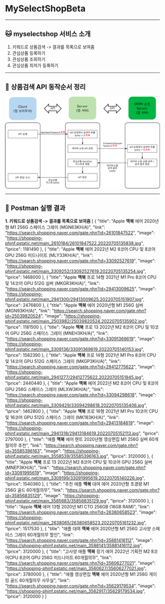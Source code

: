 # MySelectShopBeta
- - -
## 🐱 myselectshop 서비스 소개
1. 키워드로 상품검색 -> 결과를 목록으로 보여줌
2. 관심상품 등록하기
3. 관심상품 조회하기
4. 관심상품 최저가 등록하기
- - -
## 🐰 상품검색 API 동작순서 정리
![img.png](img.png)
- - -
## 🐣 Postman 실행 결과
**1. 키워드로 상품검색 -> 결과를 목록으로 보여줌**
   [
   {
   "title": "Apple <b>맥북</b> 에어 2020년형 M1 256G 스페이스 그레이 (MGN63KH/A)",
   "link": "https://search.shopping.naver.com/gate.nhn?id=26101847522",
   "image": "https://shopping-phinf.pstatic.net/main_2610184/26101847522.20220705135838.jpg",
   "lprice": 1181490
   },
   {
   "title": "Apple <b>맥북</b> 에어 2022년 M2 8코어 CPU 및 8코어 GPU 256G 미드나이트 (MLY33KH/A)",
   "link": "https://search.shopping.naver.com/gate.nhn?id=33092527619",
   "image": "https://shopping-phinf.pstatic.net/main_3309252/33092527619.20220705135254.jpg",
   "lprice": 1468000
   },
   {
   "title": "Apple <b>맥북</b> 프로 14형 2021년 M1 Pro 8코어 CPU 및 14코어 GPU 512G 실버 (MKGR3KH/A)",
   "link": "https://search.shopping.naver.com/gate.nhn?id=29413009625",
   "image": "https://shopping-phinf.pstatic.net/main_2941300/29413009625.20220705151907.jpg",
   "lprice": 2476800
   },
   {
   "title": "Apple <b>맥북</b> 에어 2020년형 M1 256G 실버 (MGN93KH/A)",
   "link": "https://search.shopping.naver.com/gate.nhn?id=25039820524",
   "image": "https://shopping-phinf.pstatic.net/main_2503982/25039820524.20220705135902.jpg",
   "lprice": 1181500
   },
   {
   "title": "Apple <b>맥북</b> 프로 13 2022년 M2 8코어 CPU 및 10코어 GPU 256G 스페이스 그레이 (MNEH3KH/A)",
   "link": "https://search.shopping.naver.com/gate.nhn?id=33091369619",
   "image": "https://shopping-phinf.pstatic.net/main_3309136/33091369619.20220705140153.jpg",
   "lprice": 1582390
   },
   {
   "title": "Apple <b>맥북</b> 프로 14형 2021년 M1 Pro 8코어 CPU 및 14코어 GPU 512G 스페이스 그레이 (MKGP3KH/A)",
   "link": "https://search.shopping.naver.com/gate.nhn?id=29412775622",
   "image": "https://shopping-phinf.pstatic.net/main_2941277/29412775622.20220705151945.jpg",
   "lprice": 2440440
   },
   {
   "title": "Apple <b>맥북</b> 에어 2022년 M2 8코어 CPU 및 8코어 GPU 256G 스페이스 그레이 (MLXW3KH/A)",
   "link": "https://search.shopping.naver.com/gate.nhn?id=33094298618",
   "image": "https://shopping-phinf.pstatic.net/main_3309429/33094298618.20220705135406.jpg",
   "lprice": 1462800
   },
   {
   "title": "Apple <b>맥북</b> 프로 16형 2021년 M1 Pro 10코어 CPU 및 16코어 GPU 512G 스페이스 그레이 (MK183KH/A)",
   "link": "https://search.shopping.naver.com/gate.nhn?id=29413184619",
   "image": "https://shopping-phinf.pstatic.net/main_2941318/29413184619.20220705152113.jpg",
   "lprice": 2797000
   },
   {
   "title": "애플 <b>맥북</b> 에어 렌트 2020년형 영상편집 M1 256G 실버 60개월의무 추천",
   "link": "https://search.shopping.naver.com/gate.nhn?id=35585396163",
   "image": "https://shopping-phinf.pstatic.net/main_3558539/35585396163.jpg",
   "lprice": 3120000
   },
   {
   "title": "Apple <b>맥북</b> 프로 13 2022년 M2 8코어 CPU 및 10코어 GPU 256G 실버 (MNEP3KH/A)",
   "link": "https://search.shopping.naver.com/gate.nhn?id=33091995619",
   "image": "https://shopping-phinf.pstatic.net/main_3309199/33091995619.20220705140226.jpg",
   "lprice": 1540360
   },
   {
   "title": "추천 애플 <b>맥북</b> 대여 에어 2020년형 초경량 M1 256G 골드 60개월의무",
   "link": "https://search.shopping.naver.com/gate.nhn?id=35856835129",
   "image": "https://shopping-phinf.pstatic.net/main_3585683/35856835129.jpg",
   "lprice": 3120000
   },
   {
   "title": "Apple <b>맥북</b> 에어 13형 2020년 M1 CTO 256GB (16GB RAM)",
   "link": "https://search.shopping.naver.com/gate.nhn?id=26380658523",
   "image": "https://shopping-phinf.pstatic.net/main_2638065/26380658523.20220705161232.jpg",
   "lprice": 1517530
   },
   {
   "title": "애플 대여 <b>맥북</b> 에어 2020년형 M1 256G 고사양 스페이스 그레이 60개월의무 할인",
   "link": "https://search.shopping.naver.com/gate.nhn?id=35881416112",
   "image": "https://shopping-phinf.pstatic.net/main_3588141/35881416112.jpg",
   "lprice": 3120000
   },
   {
   "title": "고사양 애플 <b>맥북</b> 장기 에어 2022년 기획전 M2 8코어CPU 8코어 GPU 256G 미드나이트 60개월의무",
   "link": "https://search.shopping.naver.com/gate.nhn?id=35606277021",
   "image": "https://shopping-phinf.pstatic.net/main_3560627/35606277021.jpg",
   "lprice": 3780000
   },
   {
   "title": "애플 영상편집 <b>맥북</b> 에어 2020년형 M1 256G 게이밍 골드 60개월의무 사무실",
   "link": "https://search.shopping.naver.com/gate.nhn?id=35629179534",
   "image": "https://shopping-phinf.pstatic.net/main_3562917/35629179534.jpg",
   "lprice": 3120000
   }
   ]